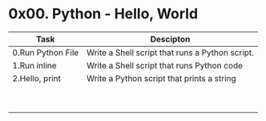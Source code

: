 # 0x00. Python - Hello, World
|Task|Descipton|
|---|---|
| 0.Run Python File  | Write a Shell script that runs a Python script.  |
|1.Run inline|Write a Shell script that runs Python code|
| 2.Hello, print|Write a Python script that prints a string|
|   |   |
|   |   |
|   |   |
|   |   |
|   |   |
|   |   |
|   |   |
|   |   |
|   |   |